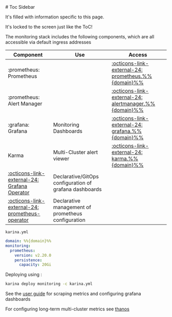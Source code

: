 

<div markdown=1 class="sidebar">
# Toc Sidebar

It's filled with information specific to this page.

It's locked to the screen just like the ToC!
</div>



The monitoring stack includes the following components, which are all accessible via default ingress addresses

| Component                                                    | Use                                                    | Access                         |
| ------------------------------------------------------------ | ------------------------------------------------------ | ------------------------------ |
| :prometheus: Prometheus                                                   |                                                        | [:octicons-link-external-24: prometheus.%%{domain}%%](https://prometheus.%%{domain}%%)     |
|  :prometheus: Alert Manager                                                |                                                        | [:octicons-link-external-24: alertmanager.%%{domain}%%](https://alertmanager.%%{domain}%%)   |
| :grafana: Grafana                                                      | Monitoring Dashboards                                  | [:octicons-link-external-24: grafana.%%{domain}%% ](https://grafana.%%{domain}%%)|
| Karma | Multi-Cluster alert viewer | [:octicons-link-external-24: karma.%%{domain}%%](https://karma.%%{domain}%%)  |
| [:octicons-link-external-24: Grafana Operator](https://github.com/integr8ly/grafana-operator/) | Declarative/GitOps configuration of grafana dashboards |
| [:octicons-link-external-24: prometheus-operator](https://coreos.com/operators/prometheus/docs/latest/api.html) | Declarative management of prometheus configuration     |

`karina.yml`
```yaml
domain: %%{domain}%%
monitoring:
  prometheus:
    version: v2.20.0
    persistence:
      capacity: 20Gi
```

Deploying using :

```bash
karina deploy monitoring -c karina.yml
```

See the [user guide](/user-guide/prometheus.md) for scraping metrics and configuring grafana dashboards

For configuring long-term multi-cluster metrics see [thanos](./thanos.md)

